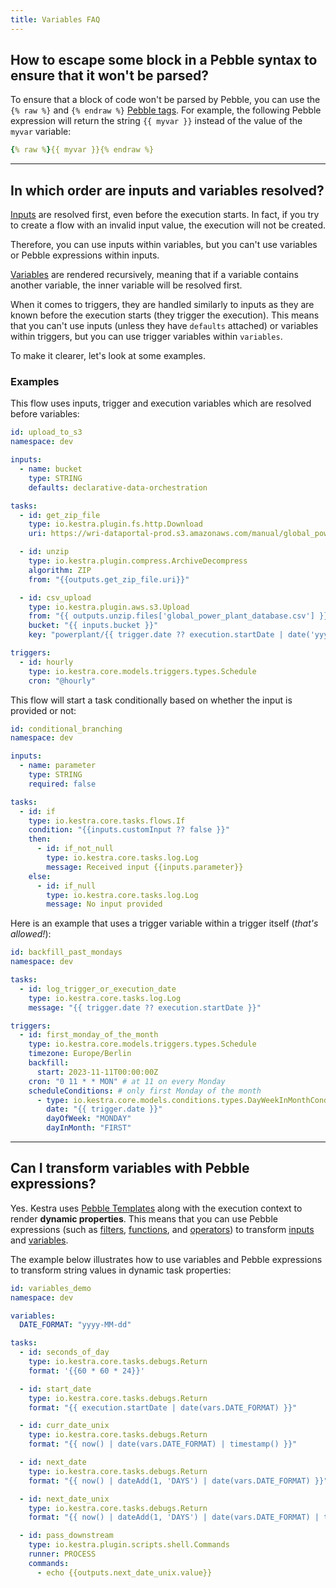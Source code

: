 ```yaml
---
title: Variables FAQ
---
```


## How to escape some block in a Pebble syntax to ensure that it won't be parsed?

To ensure that a block of code won't be parsed by Pebble, you can use the `{% raw %}` and `{% endraw %}` [Pebble tags](../07.concepts/06.expressions/06.tag/raw.md). For example, the following Pebble expression will return the string `{{ myvar }}` instead of the value of the `myvar` variable:

```yaml
{% raw %}{{ myvar }}{% endraw %}
```

---


## In which order are inputs and variables resolved?

[Inputs](../07.concepts/inputs.md) are resolved first, even before the execution starts. In fact, if you try to create a flow with an invalid input value, the execution will not be created.

Therefore, you can use inputs within variables, but you can't use variables or Pebble expressions within inputs.

[Variables](../07.concepts/06.expressions/01.index.md) are rendered recursively, meaning that if a variable contains another variable, the inner variable will be resolved first.

When it comes to triggers, they are handled similarly to inputs as they are known before the execution starts (they trigger the execution). This means that you can't use inputs (unless they have `defaults` attached) or variables within triggers, but you can use trigger variables within `variables`.

To make it clearer, let's look at some examples.

### Examples

This flow uses inputs, trigger and execution variables which are resolved before variables:

```yaml
id: upload_to_s3
namespace: dev

inputs:
  - name: bucket
    type: STRING
    defaults: declarative-data-orchestration

tasks:
  - id: get_zip_file
    type: io.kestra.plugin.fs.http.Download
    uri: https://wri-dataportal-prod.s3.amazonaws.com/manual/global_power_plant_database_v_1_3.zip

  - id: unzip
    type: io.kestra.plugin.compress.ArchiveDecompress
    algorithm: ZIP
    from: "{{outputs.get_zip_file.uri}}"

  - id: csv_upload
    type: io.kestra.plugin.aws.s3.Upload
    from: "{{ outputs.unzip.files['global_power_plant_database.csv'] }}"
    bucket: "{{ inputs.bucket }}"
    key: "powerplant/{{ trigger.date ?? execution.startDate | date('yyyy_MM_dd__HH_mm_ss') }}.csv"

triggers:
  - id: hourly
    type: io.kestra.core.models.triggers.types.Schedule
    cron: "@hourly"
```

This flow will start a task conditionally based on whether the input is provided or not:

```yaml
id: conditional_branching
namespace: dev

inputs:
  - name: parameter
    type: STRING
    required: false

tasks:
  - id: if
    type: io.kestra.core.tasks.flows.If
    condition: "{{inputs.customInput ?? false }}"
    then:
      - id: if_not_null
        type: io.kestra.core.tasks.log.Log
        message: Received input {{inputs.parameter}}
    else:
      - id: if_null
        type: io.kestra.core.tasks.log.Log
        message: No input provided
```

Here is an example that uses a trigger variable within a trigger itself (_that's allowed!_):

```yaml
id: backfill_past_mondays
namespace: dev

tasks:
  - id: log_trigger_or_execution_date
    type: io.kestra.core.tasks.log.Log
    message: "{{ trigger.date ?? execution.startDate }}"

triggers:
  - id: first_monday_of_the_month
    type: io.kestra.core.models.triggers.types.Schedule
    timezone: Europe/Berlin
    backfill:
      start: 2023-11-11T00:00:00Z
    cron: "0 11 * * MON" # at 11 on every Monday
    scheduleConditions: # only first Monday of the month
      - type: io.kestra.core.models.conditions.types.DayWeekInMonthCondition
        date: "{{ trigger.date }}"
        dayOfWeek: "MONDAY"
        dayInMonth: "FIRST"
```

---

## Can I transform variables with Pebble expressions?

Yes. Kestra uses [Pebble Templates](https://pebbletemplates.io/) along with the execution context to render **dynamic properties**. This means that you can use Pebble expressions (such as [filters](../07.concepts/06.expressions/03.filter/index.md), [functions](../07.concepts/06.expressions/04.function/index.md), and [operators](../07.concepts/06.expressions/05.operator/index.md)) to transform [inputs](../07.concepts/inputs.md) and [variables](../07.concepts/06.expressions/01.index.md).

The example below illustrates how to use variables and Pebble expressions to transform string values in dynamic task properties:

```yaml
id: variables_demo
namespace: dev

variables:
  DATE_FORMAT: "yyyy-MM-dd"

tasks:
  - id: seconds_of_day
    type: io.kestra.core.tasks.debugs.Return
    format: '{{60 * 60 * 24}}'

  - id: start_date
    type: io.kestra.core.tasks.debugs.Return
    format: "{{ execution.startDate | date(vars.DATE_FORMAT) }}"

  - id: curr_date_unix
    type: io.kestra.core.tasks.debugs.Return
    format: "{{ now() | date(vars.DATE_FORMAT) | timestamp() }}"

  - id: next_date
    type: io.kestra.core.tasks.debugs.Return
    format: "{{ now() | dateAdd(1, 'DAYS') | date(vars.DATE_FORMAT) }}"

  - id: next_date_unix
    type: io.kestra.core.tasks.debugs.Return
    format: "{{ now() | dateAdd(1, 'DAYS') | date(vars.DATE_FORMAT) | timestamp() }}"

  - id: pass_downstream
    type: io.kestra.plugin.scripts.shell.Commands
    runner: PROCESS
    commands:
      - echo {{outputs.next_date_unix.value}}
```

